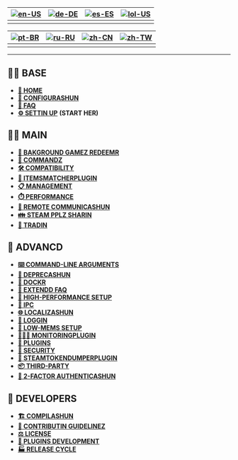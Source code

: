 | [![en-US](https://raw.githubusercontent.com/JustArchiNET/ArchiSteamFarm/refs/heads/main/resources/flags/en-US.png)](https://github.com/JustArchiNET/ArchiSteamFarm/wiki/Home) | [![de-DE](https://raw.githubusercontent.com/JustArchiNET/ArchiSteamFarm/refs/heads/main/resources/flags/de-DE.png)](https://github.com/JustArchiNET/ArchiSteamFarm/wiki/Home-de-DE) | [![es-ES](https://raw.githubusercontent.com/JustArchiNET/ArchiSteamFarm/refs/heads/main/resources/flags/es-ES.png)](https://github.com/JustArchiNET/ArchiSteamFarm/wiki/Home-es-ES) | [![lol-US](https://raw.githubusercontent.com/JustArchiNET/ArchiSteamFarm/refs/heads/main/resources/flags/lol-US.png)](https://github.com/JustArchiNET/ArchiSteamFarm/wiki/Home-lol-US) |
| ----------------------------------------------------------------------------------------------------------------------------------------------------------------------------- | ----------------------------------------------------------------------------------------------------------------------------------------------------------------------------------- | ----------------------------------------------------------------------------------------------------------------------------------------------------------------------------------- | -------------------------------------------------------------------------------------------------------------------------------------------------------------------------------------- |
|                                                                                                                                                                               |                                                                                                                                                                                     |                                                                                                                                                                                     |                                                                                                                                                                                        |

| [![pt-BR](https://raw.githubusercontent.com/JustArchiNET/ArchiSteamFarm/refs/heads/main/resources/flags/pt-BR.png)](https://github.com/JustArchiNET/ArchiSteamFarm/wiki/Home-pt-BR) | [![ru-RU](https://raw.githubusercontent.com/JustArchiNET/ArchiSteamFarm/refs/heads/main/resources/flags/ru-RU.png)](https://github.com/JustArchiNET/ArchiSteamFarm/wiki/Home-ru-RU) | [![zh-CN](https://raw.githubusercontent.com/JustArchiNET/ArchiSteamFarm/refs/heads/main/resources/flags/zh-CN.png)](https://github.com/JustArchiNET/ArchiSteamFarm/wiki/Home-zh-CN) | [![zh-TW](https://raw.githubusercontent.com/JustArchiNET/ArchiSteamFarm/refs/heads/main/resources/flags/zh-TW.png)](https://github.com/JustArchiNET/ArchiSteamFarm/wiki/Home-zh-TW) |
| ----------------------------------------------------------------------------------------------------------------------------------------------------------------------------------- | ----------------------------------------------------------------------------------------------------------------------------------------------------------------------------------- | ----------------------------------------------------------------------------------------------------------------------------------------------------------------------------------- | ----------------------------------------------------------------------------------------------------------------------------------------------------------------------------------- |
|                                                                                                                                                                                     |                                                                                                                                                                                     |                                                                                                                                                                                     |                                                                                                                                                                                     |

***

## 👨‍🏫 BASE

* **[🏡 HOME](https://github.com/JustArchiNET/ArchiSteamFarm/wiki/Home-lol-US)**
* **[🔧 CONFIGURASHUN](https://github.com/JustArchiNET/ArchiSteamFarm/wiki/Configuration-lol-US)**
* **[💬 FAQ](https://github.com/JustArchiNET/ArchiSteamFarm/wiki/FAQ-lol-US)**
* **[⚙️ SETTIN UP](https://github.com/JustArchiNET/ArchiSteamFarm/wiki/Setting-up-lol-US)** **(START HER)**


## 👨‍🎓️ MAIN

* **[👥 BAKGROUND GAMEZ REDEEMR](https://github.com/JustArchiNET/ArchiSteamFarm/wiki/Background-games-redeemer-lol-US)**
* **[📢 COMMANDZ](https://github.com/JustArchiNET/ArchiSteamFarm/wiki/Commands-lol-US)**
* **[🛠️ COMPATIBILITY](https://github.com/JustArchiNET/ArchiSteamFarm/wiki/Compatibility-lol-US)**
* **[🧩 ITEMSMATCHERPLUGIN](https://github.com/JustArchiNET/ArchiSteamFarm/wiki/ItemsMatcherPlugin-lol-US)**
* **[📋 MANAGEMENT](https://github.com/JustArchiNET/ArchiSteamFarm/wiki/Management-lol-US)**
* **[⏱️ PERFORMANCE](https://github.com/JustArchiNET/ArchiSteamFarm/wiki/Performance-lol-US)**
* **[📡 REMOTE COMMUNICASHUN](https://github.com/JustArchiNET/ArchiSteamFarm/wiki/Remote-communication-lol-US)**
* **[👪 STEAM PPLZ SHARIN](https://github.com/JustArchiNET/ArchiSteamFarm/wiki/Steam-Family-Sharing-lol-US)**
* **[🔄 TRADIN](https://github.com/JustArchiNET/ArchiSteamFarm/wiki/Trading-lol-US)**


## 🧙 ADVANCD

* **[⌨️ COMMAND-LINE ARGUMENTS](https://github.com/JustArchiNET/ArchiSteamFarm/wiki/Command-line-arguments-lol-US)**
* **[🚧 DEPRECASHUN](https://github.com/JustArchiNET/ArchiSteamFarm/wiki/Deprecation-lol-US)**
* **[🐳 DOCKR](https://github.com/JustArchiNET/ArchiSteamFarm/wiki/Docker-lol-US)**
* **[🤔 EXTENDD FAQ](https://github.com/JustArchiNET/ArchiSteamFarm/wiki/Extended-FAQ-lol-US)**
* **[🚀 HIGH-PERFORMANCE SETUP](https://github.com/JustArchiNET/ArchiSteamFarm/wiki/High-performance-setup-lol-US)**
* **[🔗 IPC](https://github.com/JustArchiNET/ArchiSteamFarm/wiki/IPC-lol-US)**
* **[🌐 LOCALIZASHUN](https://github.com/JustArchiNET/ArchiSteamFarm/wiki/Localization-lol-US)**
* **[📝 LOGGIN](https://github.com/JustArchiNET/ArchiSteamFarm/wiki/Logging-lol-US)**
* **[💾 LOW-MEMS SETUP](https://github.com/JustArchiNET/ArchiSteamFarm/wiki/Low-memory-setup-lol-US)**
* **[🕵🏼‍♂️ MONITORINGPLUGIN](https://github.com/JustArchiNET/ArchiSteamFarm/wiki/MonitoringPlugin-lol-US)**
* **[🔌 PLUGINS](https://github.com/JustArchiNET/ArchiSteamFarm/wiki/Plugins-lol-US)**
* **[🔐 SECURITY](https://github.com/JustArchiNET/ArchiSteamFarm/wiki/Security-lol-US)**
* **[🧩 STEAMTOKENDUMPERPLUGIN](https://github.com/JustArchiNET/ArchiSteamFarm/wiki/SteamTokenDumperPlugin-lol-US)**
* **[📦 THIRD-PARTY](https://github.com/JustArchiNET/ArchiSteamFarm/wiki/Third-party-lol-US)**
* **[📵 2-FACTOR AUTHENTICASHUN](https://github.com/JustArchiNET/ArchiSteamFarm/wiki/Two-factor-authentication-lol-US)**


## 👷 DEVELOPERS

* **[🏗️ COMPILASHUN](https://github.com/JustArchiNET/ArchiSteamFarm/wiki/Compilation-lol-US)**
* **[🤝 CONTRIBUTIN GUIDELINEZ](https://github.com/JustArchiNET/ArchiSteamFarm/blob/main/.github/CONTRIBUTING.md)**
* **[⚖️ LICENSE](https://github.com/JustArchiNET/ArchiSteamFarm/wiki/License-lol-US)**
* **[🥷 PLUGINS DEVELOPMENT](https://github.com/JustArchiNET/ArchiSteamFarm/wiki/Plugins-development-lol-US)**
* **[🏭 RELEASE CYCLE](https://github.com/JustArchiNET/ArchiSteamFarm/wiki/Release-cycle-lol-US)**